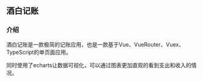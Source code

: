 ## 酒白记账

### 介绍
酒白记账是一款极简的记账应用，也是一款基于Vue、VueRouter、Vuex、
TypeScript的单页面应用。

同时使用了echarts让数据可视化，可以通过图表更加直观的看到支出和收入的情
况。
